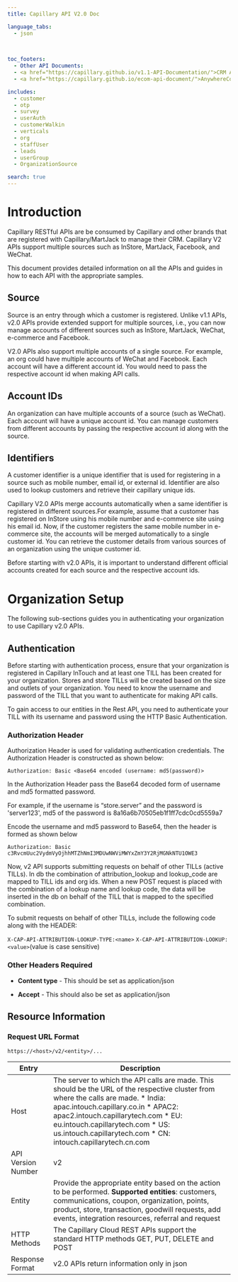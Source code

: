```yaml
---
title: Capillary API V2.0 Doc

language_tabs:
  - json
  
  

toc_footers:
  - Other API Documents:
  - <a href="https://capillary.github.io/v1.1-API-Documentation/">CRM API Documentation v1.1</a>
  - <a href="https://capillary.github.io/ecom-api-document/">AnywhereCommerce API Documentation</a>

includes:
  - customer
  - otp
  - survey
  - userAuth
  - customerWalkin
  - verticals
  - org
  - staffUser
  - leads
  - userGroup
  - OrganizationSource

search: true
---
```


# Introduction

Capillary RESTful APIs are be consumed by Capillary and other brands that are registered with Capillary/MartJack to manage their CRM. Capillary V2 APIs support multiple sources such as InStore, MartJack, Facebook, and WeChat.

This document provides detailed information on all the APIs and guides in how to each API with the appropriate samples.


## Source
Source is an entry through which a customer is registered. Unlike v1.1 APIs, v2.0 APIs provide extended support for multiple sources, i.e., you can now manage accounts of different sources such as InStore, MartJack, WeChat, e-commerce and Facebook.

V2.0 APIs also support multiple accounts of a single source. For example, an org could have multiple accounts of WeChat and Facebook. Each account will have a different account id. You would need to pass the respective account id when making API calls.

## Account IDs
An organization can have multiple accounts of a source (such as WeChat). Each account will have a unique account id. You can manage customers from different accounts by passing the respective account id along with the source.


## Identifiers
A customer identifier is a unique identifier that is used for registering in a source such as mobile number, email id, or external id. Identifier are also used to lookup customers and retrieve their capillary unique ids.

Capillary V2.0 APIs merge accounts automatically when a same identifier is registered in different sources.For example, assume that a customer has registered on InStore using his mobile number and e-commerce site using his email id. Now, if the customer registers the same mobile number in e-commerce site, the  accounts will be merged automatically to a single customer id. You can retrieve the customer details from various sources of an organization using the unique customer id.

Before starting with v2.0 APIs, it is important to understand different official accounts created for each source and the respective account ids.


# Organization Setup
The following sub-sections guides you in authenticating your organization to use Capillary v2.0 APIs.

## Authentication
Before starting with authentication process, ensure that your organization is registered in Capillary InTouch and at least one TILL has been created for your organization. Stores and store TILLs will be created based on the size and outlets of your organization. You need to know the username and password of the TILL that you want to authenticate for making API calls. 

<aside class="notice"> To gain access to our entities in the Rest API, you need to authenticate your TILL with its username and password using the HTTP Basic Authentication.</aside>

### Authorization Header
Authorization Header is used for validating authentication credentials. The Authorization Header is constructed as shown below:

`Authorization: Basic <Base64 encoded (username: md5(password)>`

In the Authorization Header pass the Base64 decoded form of username and md5 formatted password.

For example, if the username is “store.server” and the password is 'server123', md5 of the password is 8a16a6b70505eb1f1ff7cdc0cd5559a7

Encode the username and md5 password to Base64, then the header is formed as shown below

`Authorization: Basic c3RvcmUuc2VydmVyOjhhMTZhNmI3MDUwNWViMWYxZmY3Y2RjMGNkNTU1OWE3`

Now, v2 API supports submitting requests on behalf of other TILLs (active TILLs). In db the combination of attribution_lookup and lookup_code are mapped to TILL ids and org ids. When a new POST request is placed with the combination of a lookup name and lookup code, the data will be inserted in the db on behalf of the TILL that is mapped to the specified combination. 

To submit requests on behalf of other TILLs, include the following code along with the HEADER: 

`X-CAP-API-ATTRIBUTION-LOOKUP-TYPE:<name>`
`X-CAP-API-ATTRIBUTION-LOOKUP:<value>`(value is case sensitive)


### Other Headers Required
* **Content type** - This should be set as application/json

* **Accept** - This should also be set as application/json

## Resource Information

### Request URL Format	
`https://<host>/v2/<entity>/...`

Entry | Description
----- | -----------
Host | The server to which the API calls are made. This should be the URL of the respective cluster from where the calls are made. * India: apac.intouch.capillary.co.in * APAC2: apac2.intouch.capillarytech.com * EU: eu.intouch.capillarytech.com * US: us.intouch.capillarytech.com * CN: intouch.capillarytech.cn.com
API Version Number | v2
Entity | Provide the appropriate entity based on the action to be performed. **Supported entities**: customers, communications, coupon, organization, points, product, store, transaction, goodwill requests, add events, integration resources, referral and request
HTTP Methods | The Capillary Cloud REST APIs support the standard HTTP methods GET, PUT, DELETE and POST
Response Format | v2.0 APIs return information only in json






